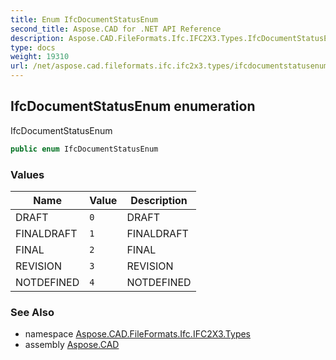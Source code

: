 ```yaml
---
title: Enum IfcDocumentStatusEnum
second_title: Aspose.CAD for .NET API Reference
description: Aspose.CAD.FileFormats.Ifc.IFC2X3.Types.IfcDocumentStatusEnum enum. IfcDocumentStatusEnum
type: docs
weight: 19310
url: /net/aspose.cad.fileformats.ifc.ifc2x3.types/ifcdocumentstatusenum/
---
```

## IfcDocumentStatusEnum enumeration

IfcDocumentStatusEnum

```csharp
public enum IfcDocumentStatusEnum
```

### Values

| Name | Value | Description |
| --- | --- | --- |
| DRAFT | `0` | DRAFT |
| FINALDRAFT | `1` | FINALDRAFT |
| FINAL | `2` | FINAL |
| REVISION | `3` | REVISION |
| NOTDEFINED | `4` | NOTDEFINED |

### See Also

* namespace [Aspose.CAD.FileFormats.Ifc.IFC2X3.Types](../../aspose.cad.fileformats.ifc.ifc2x3.types/)
* assembly [Aspose.CAD](../../)


